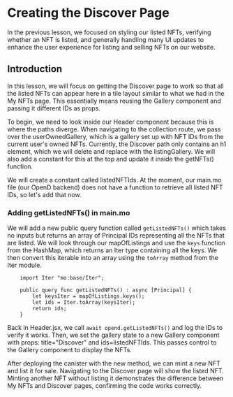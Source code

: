 # Creating the Discover Page

In the previous lesson, we focused on styling our listed NFTs, verifying whether an NFT is listed, and generally handling many UI updates to enhance the user experience for listing and selling NFTs on our website.

## Introduction

In this lesson, we will focus on getting the Discover page to work so that all the listed NFTs can appear here in a tile layout similar to what we had in the My NFTs page. This essentially means reusing the Gallery component and passing it different IDs as props.

To begin, we need to look inside our Header component because this is where the paths diverge. When navigating to the collection route, we pass over the userOwnedGallery, which is a gallery set up with NFT IDs from the current user's owned NFTs. Currently, the Discover path only contains an h1 element, which we will delete and replace with the listingGallery. We will also add a constant for this at the top and update it inside the getNFTs() function.

We will create a constant called listedNFTIds. At the moment, our main.mo file (our OpenD backend) does not have a function to retrieve all listed NFT IDs, so let's add that now.

### Adding getListedNFTs() in main.mo

We will add a new public query function called `getListedNFTs()` which takes no inputs but returns an array of Principal IDs representing all the NFTs that are listed. We will look through our mapOfListings and use the `keys` function from the HashMap, which returns an Iter type containing all the keys. We then convert this iterable into an array using the `toArray` method from the Iter module.

```mo
    import Iter "mo:base/Iter";

    public query func getListedNFTs() : async [Principal] {
        let keysIter = mapOfListings.keys();
        let ids = Iter.toArray(keysIter);
        return ids;
    }
```

Back in Header.jsx, we call `await opend.getListedNFTs()` and log the IDs to verify it works. Then, we set the gallery state to a new Gallery component with props: title="Discover" and ids=listedNFTIds. This passes control to the Gallery component to display the NFTs.

After deploying the canister with the new method, we can mint a new NFT and list it for sale. Navigating to the Discover page will show the listed NFT. Minting another NFT without listing it demonstrates the difference between My NFTs and Discover pages, confirming the code works correctly.
